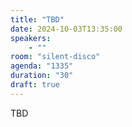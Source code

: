 ```yaml
---
title: "TBD"
date: 2024-10-03T13:35:00
speakers:
    - ""
room: "silent-disco"
agenda: "1335"
duration: "30"
draft: true
---
```


TBD